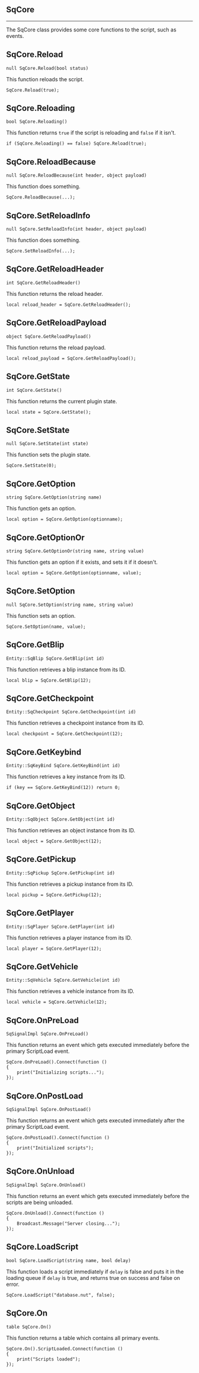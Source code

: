 ## SqCore

---
The SqCore class provides some core functions to the script, such as events.

## SqCore.Reload
`null SqCore.Reload(bool status)`

This function reloads the script.

    SqCore.Reload(true);

## SqCore.Reloading
`bool SqCore.Reloading()`

This function returns `true` if the script is reloading and `false` if it isn't.

    if (SqCore.Reloading() == false) SqCore.Reload(true);

## SqCore.ReloadBecause
`null SqCore.ReloadBecause(int header, object payload)`

This function does something.

    SqCore.ReloadBecause(...);

## SqCore.SetReloadInfo
`null SqCore.SetReloadInfo(int header, object payload)`

This function does something.

    SqCore.SetReloadInfo(...);
    
## SqCore.GetReloadHeader
`int SqCore.GetReloadHeader()`

This function returns the reload header.

    local reload_header = SqCore.GetReloadHeader();

## SqCore.GetReloadPayload
`object SqCore.GetReloadPayload()`

This function returns the reload payload.

    local reload_payload = SqCore.GetReloadPayload();

## SqCore.GetState
`int SqCore.GetState()`

This function returns the current plugin state.

    local state = SqCore.GetState();

## SqCore.SetState
`null SqCore.SetState(int state)`

This function sets the plugin state.

    SqCore.SetState(0);

## SqCore.GetOption
`string SqCore.GetOption(string name)`

This function gets an option.

    local option = SqCore.GetOption(optionname);

## SqCore.GetOptionOr
`string SqCore.GetOptionOr(string name, string value)`

This function gets an option if it exists, and sets it if it doesn't.

    local option = SqCore.GetOption(optionname, value);

## SqCore.SetOption
`null SqCore.SetOption(string name, string value)`

This function sets an option.

    SqCore.SetOption(name, value);

## SqCore.GetBlip
`Entity::SqBlip SqCore.GetBlip(int id)`

This function retrieves a blip instance from its ID.

    local blip = SqCore.GetBlip(12);

## SqCore.GetCheckpoint
`Entity::SqCheckpoint SqCore.GetCheckpoint(int id)`

This function retrieves a checkpoint instance from its ID.

    local checkpoint = SqCore.GetCheckpoint(12);

## SqCore.GetKeybind
`Entity::SqKeyBind SqCore.GetKeyBind(int id)`

This function retrieves a key instance from its ID.

    if (key == SqCore.GetKeyBind(12)) return 0;

## SqCore.GetObject
`Entity::SqObject SqCore.GetObject(int id)`

This function retrieves an object instance from its ID.

    local object = SqCore.GetObject(12);

## SqCore.GetPickup
`Entity::SqPickup SqCore.GetPickup(int id)`

This function retrieves a pickup instance from its ID.

    local pickup = SqCore.GetPickup(12);

## SqCore.GetPlayer
`Entity::SqPlayer SqCore.GetPlayer(int id)`

This function retrieves a player instance from its ID.

    local player = SqCore.GetPlayer(12);

## SqCore.GetVehicle
`Entity::SqVehicle SqCore.GetVehicle(int id)`

This function retrieves a vehicle instance from its ID.

    local vehicle = SqCore.GetVehicle(12);

## SqCore.OnPreLoad
`SqSignalImpl SqCore.OnPreLoad()`

This function returns an event which gets executed immediately before the primary ScriptLoad event.

    SqCore.OnPreLoad().Connect(function ()
    {
        print("Initializing scripts...");
    });

## SqCore.OnPostLoad
`SqSignalImpl SqCore.OnPostLoad()`

This function returns an event which gets executed immediately after the primary ScriptLoad event.

    SqCore.OnPostLoad().Connect(function ()
    {
        print("Initialized scripts");
    });

## SqCore.OnUnload
`SqSignalImpl SqCore.OnUnload()`

This function returns an event which gets executed immediately before the scripts are being unloaded.

    SqCore.OnUnload().Connect(function ()
    {
        Broadcast.Message("Server closing...");
    });

## SqCore.LoadScript
`bool SqCore.LoadScript(string name, bool delay)`

This function loads a script immediately if `delay` is false and puts it in the loading queue if `delay` is true, and returns true on success and false on error.

    SqCore.LoadScript("database.nut", false);

## SqCore.On
`table SqCore.On()`

This function returns a table which contains all primary events.

    SqCore.On().ScriptLoaded.Connect(function ()
    {
        print("Scripts loaded");
    });
